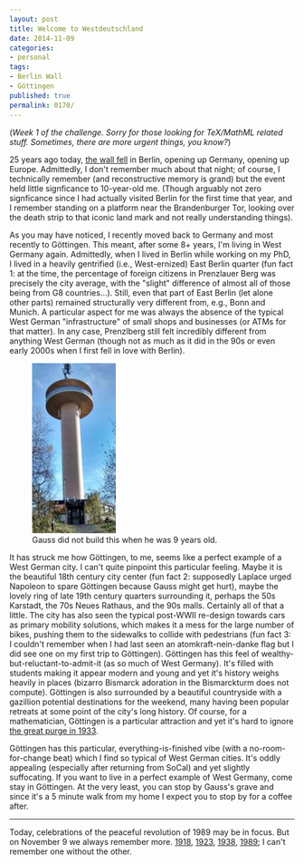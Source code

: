 ```yaml
---
layout: post
title: Welcome to Westdeutschland
date: 2014-11-09
categories:
- personal
tags:
- Berlin Wall
- Göttingen
published: true
permalink: 0170/
---
```


(_Week 1 of the challenge. Sorry for those looking for TeX/MathML related stuff. Sometimes, there are more urgent things, you know?_)

25 years ago today, [the wall fell](https://en.wikipedia.org/wiki/Berlin_Wall#The_Fall) in Berlin, opening up Germany, opening up Europe. Admittedly, I don't remember much about that night; of course, I technically remember (and reconstructive memory is grand) but the event held little signficance to 10-year-old me. (Though arguably not zero signficance since I had actually visited Berlin for the first time that year, and I remember standing on a platform near the Brandenburger Tor, looking over the death strip to that iconic land mark and not really understanding things).

As you may have noticed, I recently moved back to Germany and most recently to Göttingen. This meant, after some 8+ years, I'm living in West Germany again. Admittedly, when I lived in Berlin while working on my PhD, I lived in a heavily gentrified (i.e., West-ernized) East Berlin quarter (fun fact 1: at the time, the percentage of foreign citizens in Prenzlauer Berg was precisely the city average, with the "slight" difference of almost all of those being from G8 countries...). Still, even that part of East Berlin (let alone other parts) remained structurally very different from, e.g., Bonn and Munich. A particular aspect for me was always the absence of the typical West German "infrastructure" of small shops and businesses (or ATMs for that matter). In any case, Prenzlberg still felt incredibly different from anything West German (though not as much as it did in the 90s or even early 2000s when I first fell in love with Berlin).

<figure>
  <a href="/assets/Gaussturm.jpg">
    <img alt="Gaussturm near Göttingen" src="/assets/Gaussturm-148x300.jpg"/>
  </a>
  <figcaption>
    Gauss did not build this when he was 9 years old.
  </figcaption>
</figure>

It has struck me how Göttingen, to me, seems like a perfect example of a West German city. I can't quite pinpoint this particular feeling. Maybe it is the beautiful 18th century city center (fun fact 2: supposedly Laplace urged Napoleon to spare Göttingen because Gauss might get hurt), maybe the lovely ring of late 19th century quarters surrounding it, perhaps the 50s Karstadt, the 70s Neues Rathaus, and the 90s malls. Certainly all of that a little. The city has also seen the typical post-WWII re-design towards cars as primary mobility solutions, which makes it a mess for the large number of bikes, pushing them to the sidewalks to collide with pedestrians (fun fact 3: I couldn't remember when I had last seen an atomkraft-nein-danke flag but I did see one on my first trip to Göttingen). Göttingen has this feel of wealthy-but-reluctant-to-admit-it (as so much of West Germany). It's filled with students making it appear modern and young and yet it's history weighs heavily in places (bizarro Bismarck adoration in the Bismarckturm does not compute). Göttingen is also surrounded by a beautiful countryside with a gazillion potential destinations for the weekend, many having been popular retreats at some point of the city's long history. Of course, for a mathematician, Göttingen is a particular attraction and yet it's hard to ignore [the great purge in 1933](https://de.wikipedia.org/wiki/Georg-August-Universit%C3%A4t_G%C3%B6ttingen#Vertreibung_und_Emigration).

Göttingen has this particular, everything-is-finished vibe (with a no-room-for-change beat) which I find so typical of West German cities. It's oddly appealing (especially after returning from SoCal) and yet slightly suffocating. If you want to live in a perfect example of West Germany, come stay in Göttingen. At the very least, you can stop by Gauss's grave and since it's a 5 minute walk from my home I expect you to stop by for a coffee after.

* * *

Today, celebrations of the peaceful revolution of 1989 may be in focus. But on November 9 we always remember more. [1918](https://de.wikipedia.org/wiki/Novemberrevolution#Der_9._November_1918:_Das_Ende_der_Monarchie), [1923](https://en.wikipedia.org/wiki/Beer_Hall_Putsch), [1938](https://en.wikipedia.org/wiki/Kristallnacht), [1989](https://en.wikipedia.org/wiki/Berlin_Wall#The_Fall); I can't remember one without the other.
